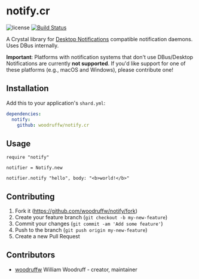 notify.cr
=========

![license](https://raster.shields.io/badge/license-MIT%20with%20restrictions-green.png)
[![Build Status](https://img.shields.io/github/workflow/status/woodruffw/notify.cr/CI/master)](https://github.com/woodruffw/notify.cr/actions?query=workflow%3ACI)

A Crystal library for
[Desktop Notifications](http://www.galago-project.org/specs/notification/0.9/index.html) compatible
notification daemons. Uses DBus internally.

**Important**: Platforms with notification systems that don't use DBus/Desktop Notifications are
currently **not supported**. If you'd like support for one of these platforms (e.g., macOS and
Windows), please contribute one!

## Installation

Add this to your application's `shard.yml`:

```yaml
dependencies:
  notify:
    github: woodruffw/notify.cr
```

## Usage

```crystal
require "notify"

notifier = Notify.new

notifier.notify "hello", body: "<b>world!</b>"
```

## Contributing

1. Fork it (<https://github.com/woodruffw/notify/fork>)
2. Create your feature branch (`git checkout -b my-new-feature`)
3. Commit your changes (`git commit -am 'Add some feature'`)
4. Push to the branch (`git push origin my-new-feature`)
5. Create a new Pull Request

## Contributors

- [woodruffw](https://github.com/woodruffw) William Woodruff - creator, maintainer

